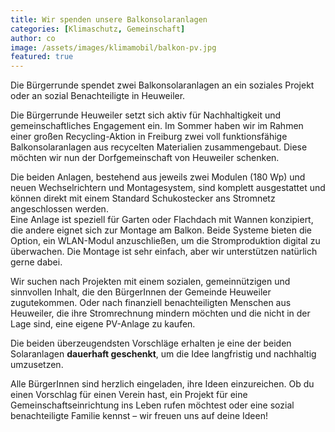 ```yaml
---
title: Wir spenden unsere Balkonsolaranlagen
categories: [Klimaschutz, Gemeinschaft]
author: co
image: /assets/images/klimamobil/balkon-pv.jpg
featured: true
---
```


Die Bürgerrunde spendet zwei Balkonsolaranlagen an ein soziales Projekt oder an sozial Benachteiligte in Heuweiler.

Die Bürgerrunde Heuweiler setzt sich aktiv für Nachhaltigkeit und gemeinschaftliches Engagement ein. Im Sommer haben wir im Rahmen einer großen Recycling-Aktion in Freiburg zwei voll funktionsfähige Balkonsolaranlagen aus recycelten Materialien zusammengebaut. Diese möchten wir nun der Dorfgemeinschaft von Heuweiler schenken.

Die beiden Anlagen, bestehend aus jeweils zwei Modulen (180 Wp) und neuen Wechselrichtern und Montagesystem, sind komplett ausgestattet und können direkt mit einem Standard Schukostecker ans Stromnetz angeschlossen werden.  
Eine Anlage ist speziell für Garten oder Flachdach mit Wannen konzipiert, die andere eignet sich zur Montage am Balkon. Beide Systeme bieten die Option, ein WLAN-Modul anzuschließen, um die Stromproduktion digital zu überwachen. Die Montage ist sehr einfach, aber wir unterstützen natürlich gerne dabei.

Wir suchen nach Projekten mit einem sozialen, gemeinnützigen und sinnvollen Inhalt, die den BürgerInnen der Gemeinde Heuweiler zugutekommen. Oder nach finanziell benachteiligten Menschen aus Heuweiler, die ihre Stromrechnung mindern möchten und die nicht in der Lage sind, eine eigene PV-Anlage zu kaufen.

Die beiden überzeugendsten Vorschläge erhalten je eine der beiden Solaranlagen **dauerhaft geschenkt**, um die Idee langfristig und nachhaltig umzusetzen.

Alle BürgerInnen sind herzlich eingeladen, ihre Ideen einzureichen. Ob du einen Vorschlag für einen Verein hast, ein Projekt für eine Gemeinschaftseinrichtung ins Leben rufen möchtest oder eine sozial benachteiligte Familie kennst – wir freuen uns auf deine Ideen!
